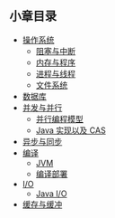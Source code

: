 ## 小章目录

- [操作系统](./操作系统.md)
  - [阻塞与中断](./阻塞与中断.md)
  - [内存与程序](./内存与程序.md)
  - [进程与线程](./进程与线程.md)
  - [文件系统](./文件系统.md)
- [数据库](./数据库/README.md)
- [并发与并行](./并发与并行.md)
  - [并行编程模型](./并发编程模型.md)
  - [Java 实现以及 CAS](./并发与并行(Java)/README.md)
- [异步与同步](./异步与同步.md)
- [编译](./编译.md)
  - [JVM](./JVM/README.md)
  - [编译部署](./编译部署/README.md)
- [I/O](./IO/README.md)
  - [Java I/O](./IO/IO(Java).md)
- [缓存与缓冲](./缓存与缓冲.md)
